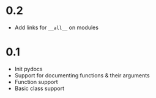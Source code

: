 # 0.2

+ Add links for `__all__` on modules

# 0.1

+ Init pydocs
+ Support for documenting functions & their arguments
+ Function support
+ Basic class support
